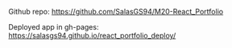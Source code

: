 Github repo: 
https://github.com/SalasGS94/M20-React_Portfolio

Deployed app in gh-pages:
https://salasgs94.github.io/react_portfolio_deploy/
